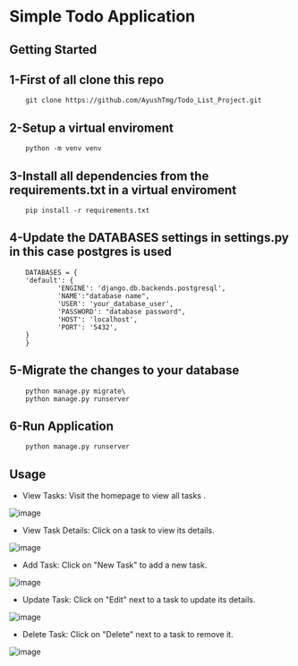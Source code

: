 #     Simple Todo Application









## Getting Started


1-First of all clone this repo
--
        git clone https://github.com/AyushTmg/Todo_List_Project.git

2-Setup a virtual enviroment
--
        python -m venv venv

3-Install all dependencies from the requirements.txt in a virtual enviroment
--
        pip install -r requirements.txt


4-Update the DATABASES settings in settings.py  in this case postgres is used 
--
        DATABASES = {
        'default': {
                'ENGINE': 'django.db.backends.postgresql',
                'NAME':"database name",
                'USER': 'your_database_user',
                'PASSWORD': "database password",
                'HOST': 'localhost',
                'PORT': '5432',
        }
        }


5-Migrate the changes to your database
--
        python manage.py migrate\
        python manage.py runserver

6-Run Application
--
        python manage.py runserver


## Usage


- View Tasks: Visit the homepage to view all tasks .

![image](https://github.com/AyushTmg/Todo_List_Project/assets/119398357/477d44fc-7883-4d33-87e5-3e9280a89c0f)

- View Task Details: Click on a task to view its details.

![image](https://github.com/AyushTmg/Todo_List_Project/assets/119398357/f0f4753f-1362-43e4-ae9c-f3a42be13b14)

- Add Task: Click on "New Task" to add a new task.

![image](https://github.com/AyushTmg/Todo_List_Project/assets/119398357/8c88a440-a5ff-42cb-aa7c-3ef06b367ea5)

- Update Task: Click on "Edit" next to a task to update its details.

![image](https://github.com/AyushTmg/Todo_List_Project/assets/119398357/0ae84a88-a6f5-4065-85c6-62e5b0b31a55)

- Delete Task: Click on "Delete" next to a task to remove it.

![image](https://github.com/AyushTmg/Todo_List_Project/assets/119398357/8b6f4cd2-afba-42c9-85bb-a4a2eafefd9a)
